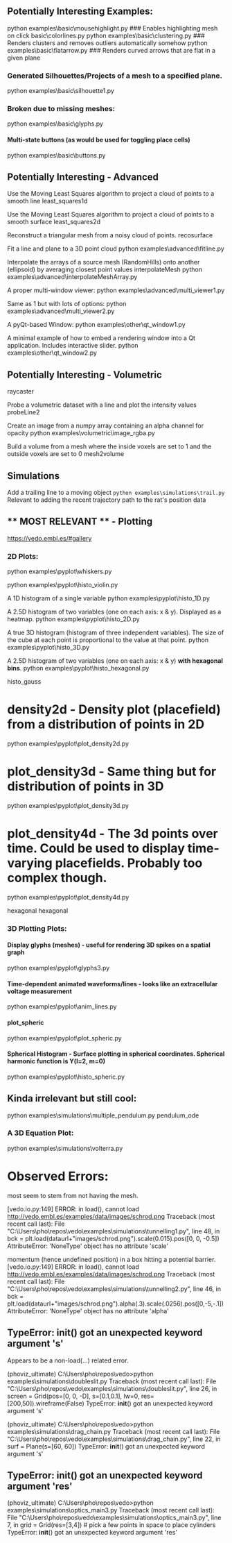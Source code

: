 
## Potentially Interesting Examples:
python examples\basic\mousehighlight.py ### Enables highlighting mesh on click
basic\colorlines.py
python examples\basic\clustering.py ### Renders clusters and removes outliers automatically somehow
python examples\basic\flatarrow.py ### Renders curved arrows that are flat in a given plane

### Generated Silhouettes/Projects of a mesh to a specified plane.
python examples\basic\silhouette1.py

### Broken due to missing meshes:
python examples\basic\glyphs.py

#### Multi-state buttons (as would be used for toggling place cells)
python examples\basic\buttons.py



## Potentially Interesting - Advanced

Use the Moving Least Squares algorithm to project a cloud of points to a smooth line
least_squares1d

Use the Moving Least Squares algorithm to project a cloud of points to a smooth surface
least_squares2d

Reconstruct a triangular mesh from a noisy cloud of points.
recosurface


Fit a line and plane to a 3D point cloud
python examples\advanced\fitline.py


Interpolate the arrays of a source mesh (RandomHills) onto another (ellipsoid) by averaging closest point values
interpolateMesh
python examples\advanced\interpolateMeshArray.py


A proper multi-window viewer:
python examples\advanced\multi_viewer1.py

Same as 1 but with lots of options:
python examples\advanced\multi_viewer2.py

A pyQt-based Window:
python examples\other\qt_window1.py


A minimal example of how to embed a rendering window into a Qt application. Includes interactive slider.
python examples\other\qt_window2.py

## Potentially Interesting - Volumetric

raycaster


Probe a volumetric dataset with a line and plot the intensity values
probeLine2

Create an image from a numpy array containing an alpha channel for opacity
python examples\volumetric\image_rgba.py


Build a volume from a mesh where the inside voxels are set to 1 and the outside voxels are set to 0
mesh2volume


## Simulations

Add a trailing line to a moving object
`python examples\simulations\trail.py`
Relevant to adding the recent trajectory path to the rat's position data


## ** MOST RELEVANT ** - Plotting
https://vedo.embl.es/#gallery

### 2D Plots:
python examples\pyplot\whiskers.py

python examples\pyplot\histo_violin.py

A 1D histogram of a single variable
python examples\pyplot\histo_1D.py

A 2.5D histogram of two variables (one on each axis: x & y). Displayed as a heatmap.
python examples\pyplot\histo_2D.py

A true 3D histogram (histogram of three independent variables). The size of the cube at each point is proportional to the value at that point.
python examples\pyplot\histo_3D.py

A 2.5D histogram of two variables (one on each axis: x & y) **with hexagonal bins**.
python examples\pyplot\histo_hexagonal.py

histo_gauss


# density2d - Density plot (placefield) from a distribution of points in 2D
python examples\pyplot\plot_density2d.py

# plot_density3d - Same thing but for distribution of points in 3D
python examples\pyplot\plot_density3d.py

# plot_density4d - The 3d points over time. Could be used to display time-varying placefields. Probably too complex though.
python examples\pyplot\plot_density4d.py



hexagonal
hexagonal

### 3D Plotting Plots:

#### Display glyphs (meshes) - useful for rendering 3D spikes on a spatial graph
python examples\pyplot\glyphs3.py

#### Time-dependent animated waveforms/lines - looks like an extracellular voltage measurement
python examples\pyplot\anim_lines.py

#### plot_spheric
python examples\pyplot\plot_spheric.py

#### Spherical Histogram - Surface plotting in spherical coordinates. Spherical harmonic function is Y(l=2, m=0)
python examples\pyplot\histo_spheric.py



## Kinda irrelevant but still cool:
python examples\simulations\multiple_pendulum.py
pendulum_ode

### A 3D Equation Plot:
python examples\simulations\volterra.py


# Observed Errors:
most seem to stem from not having the mesh.

[vedo.io.py:149] ERROR: in load(), cannot load http://vedo.embl.es/examples/data/images/schrod.png
Traceback (most recent call last):
  File "C:\Users\pho\repos\vedo\examples\simulations\tunnelling1.py", line 48, in <module>
    bck = plt.load(dataurl+"images/schrod.png").scale(0.015).pos([0, 0, -0.5])
AttributeError: 'NoneType' object has no attribute 'scale'

momentum (hence undefined position) in a box hitting a potential barrier.
[vedo.io.py:149] ERROR: in load(), cannot load http://vedo.embl.es/examples/data/images/schrod.png
Traceback (most recent call last):
  File "C:\Users\pho\repos\vedo\examples\simulations\tunnelling2.py", line 46, in <module>
    bck = plt.load(dataurl+"images/schrod.png").alpha(.3).scale(.0256).pos([0,-5,-.1])
AttributeError: 'NoneType' object has no attribute 'alpha'


## TypeError: __init__() got an unexpected keyword argument 's'
Appears to be a non-load(...) related error.

(phoviz_ultimate) C:\Users\pho\repos\vedo>python examples\simulations\doubleslit.py
Traceback (most recent call last):
  File "C:\Users\pho\repos\vedo\examples\simulations\doubleslit.py", line 26, in <module>
    screen = Grid(pos=[0, 0, -D], s=[0.1,0.1], lw=0, res=[200,50]).wireframe(False)
TypeError: __init__() got an unexpected keyword argument 's'

(phoviz_ultimate) C:\Users\pho\repos\vedo>python examples\simulations\drag_chain.py
Traceback (most recent call last):
  File "C:\Users\pho\repos\vedo\examples\simulations\drag_chain.py", line 22, in <module>
    surf = Plane(s=[60, 60])
TypeError: __init__() got an unexpected keyword argument 's'



## TypeError: __init__() got an unexpected keyword argument 'res'
(phoviz_ultimate) C:\Users\pho\repos\vedo>python examples\simulations\optics_main3.py
Traceback (most recent call last):
  File "C:\Users\pho\repos\vedo\examples\simulations\optics_main3.py", line 7, in <module>
    grid = Grid(res=[3,4])  # pick a few points in space to place cylinders
TypeError: __init__() got an unexpected keyword argument 'res'